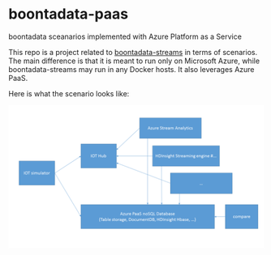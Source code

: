 # boontadata-paas

boontadata sceanarios implemented with Azure Platform as a Service

This repo is a project related to [boontadata-streams](https://github.com/boontadata/boontadata-streams) in terms of scenarios. 
The main difference is that it is meant to run only on Microsoft Azure, while boontadata-streams may run in any Docker hosts. 
It also leverages Azure PaaS.

Here is what the scenario looks like: 

![](doc/diagrams/arc1.png)



